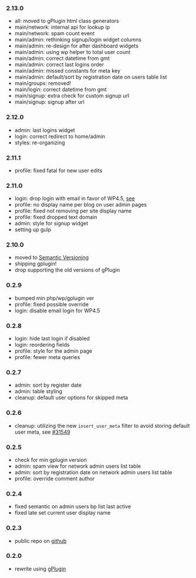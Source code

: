 ### 2.13.0
* all: moved to gPlugin html class generators
* main/network: internal api for lookup ip
* main/network: spam count event
* main/admin: rethinking signup/login widget columns
* main/admin: re-design for after dashboard widgets
* main/admin: using wp helper to total user count
* main/admin: correct datetime from gmt
* main/admin: correct last logins order
* main/admin: missed constants for meta key
* main/admin: default/sort by registration date on users table list
* main/groups: removed!
* main/login: correct datetime from gmt
* main/signup: extra check for custom signup url
* main/signup: signup after url

### 2.12.0
* admin: last logins widget
* login: correct redirect to home/admin
* styles: re-organizing

### 2.11.1
* profile: fixed fatal for new user edits

### 2.11.0
* login: drop login with email in favor of WP4.5, [see](https://core.trac.wordpress.org/ticket/9568)
* profile: no display name per blog on user admin pages
* profile: fixed not removing per site display name
* profile: fixed dropped text domain
* admin: style for signup widget
* setting up gulp

### 2.10.0
* moved to [Semantic Versioning](http://semver.org/)
* shipping gplugin!
* drop supporting the old versions of gPlugin

### 0.2.9
* bumped min php/wp/gplugin ver
* profile: fixed possible override
* login: disable email login for WP4.5

### 0.2.8
* login: hide last login if disabled
* login: reordering fields
* profile: style for the admin page
* profile: fewer meta queries

### 0.2.7
* admin: sort by register date
* admin: table styling
* cleanup: default user options for skipped meta

### 0.2.6
* cleanup: utilizing the new `insert_user_meta` filter to avoid storing default user meta, see [#31549](https://core.trac.wordpress.org/ticket/31549)

### 0.2.5
* check for min gplugin version
* admin: spam view for network admin users list table
* admin: sort by registration date on network admin users list table
* profile: override comment author

### 0.2.4
* fixed semantic on admin users bp list last active
* fixed late set current user display name

### 0.2.3
* public repo on [github](https://github.com/geminorum/gmember)

### 0.2.0
* rewrite using [gPlugin](https://github.com/geminorum/gplugin)

